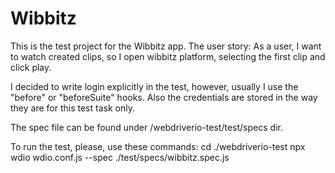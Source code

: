 # Wibbitz

This is the test project for the Wibbitz app.
The user story: As a user, I want to watch created clips, so I open wibbitz platform,
selecting the first clip and click play.

I decided to write login explicitly in the test, however, usually I use the "before" or "beforeSuite" hooks. 
Also the credentials are stored in the way they are for this test task only.

The spec file can be found under /webdriverio-test/test/specs dir.

To run the test, please, use these commands:
cd ./webdriverio-test
npx wdio wdio.conf.js --spec ./test/specs/wibbitz.spec.js
